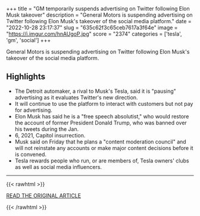 +++
title = "GM temporarily suspends advertising on Twitter following Elon Musk takeover"
description = "General Motors is suspending advertising on Twitter following Elon Musk's takeover of the social media platform."
date = "2022-10-28 23:17:37"
slug = "635c62f3c65ceb7617a3f64e"
image = "https://i.imgur.com/hnAUgoP.jpg"
score = "2374"
categories = ['tesla', 'gm', 'social']
+++

General Motors is suspending advertising on Twitter following Elon Musk's takeover of the social media platform.

## Highlights

- The Detroit automaker, a rival to Musk's Tesla, said it is "pausing" advertising as it evaluates Twitter's new direction.
- It will continue to use the platform to interact with customers but not pay for advertising.
- Elon Musk has said he is a "free speech absolutist," who would restore the account of former President Donald Trump, who was banned over his tweets during the Jan.
- 6, 2021, Capitol insurrection.
- Musk said on Friday that he plans a "content moderation council" and will not reinstate any accounts or make major content decisions before it is convened.
- Tesla rewards people who run, or are members of, Tesla owners' clubs as well as social media influencers.

---

{{< rawhtml >}}
  <p class="article-category">
    <a target="_blank" href="https://www.cnbc.com/2022/10/28/gm-temporarily-suspends-advertising-on-twitter-following-elon-musk-takeover.html?__source=iosappshare%7Ccom.apple.UIKit.activity.CopyToPasteboard">READ THE ORIGINAL ARTICLE</a>
  </p>
{{< /rawhtml >}}
